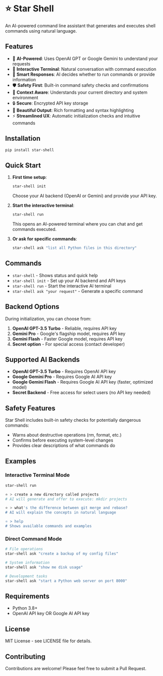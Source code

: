 # ⭐ Star Shell

An AI-powered command line assistant that generates and executes shell commands using natural language.

## Features

- 🤖 **AI-Powered**: Uses OpenAI GPT or Google Gemini to understand your requests
- 💬 **Interactive Terminal**: Natural conversation with command execution
- 🧠 **Smart Responses**: AI decides whether to run commands or provide information
- 🛡️ **Safety First**: Built-in command safety checks and confirmations
- 🎯 **Context Aware**: Understands your current directory and system environment
- 🔒 **Secure**: Encrypted API key storage
- 🎨 **Beautiful Output**: Rich formatting and syntax highlighting
- ⚡ **Streamlined UX**: Automatic initialization checks and intuitive commands

## Installation

```bash
pip install star-shell
```

## Quick Start

1. **First time setup**:
   ```bash
   star-shell init
   ```
   Choose your AI backend (OpenAI or Gemini) and provide your API key.

2. **Start the interactive terminal**:
   ```bash
   star-shell run
   ```
   This opens an AI-powered terminal where you can chat and get commands executed.

3. **Or ask for specific commands**:
   ```bash
   star-shell ask "list all Python files in this directory"
   ```

## Commands

- `star-shell` - Shows status and quick help
- `star-shell init` - Set up your AI backend and API keys  
- `star-shell run` - Start the interactive AI terminal
- `star-shell ask "your request"` - Generate a specific command

## Backend Options

During initialization, you can choose from:
1. **OpenAI GPT-3.5 Turbo** - Reliable, requires API key
2. **Gemini Pro** - Google's flagship model, requires API key  
3. **Gemini Flash** - Faster Google model, requires API key
4. **Secret option** - For special access (contact developer)

## Supported AI Backends

- **OpenAI GPT-3.5 Turbo** - Requires OpenAI API key
- **Google Gemini Pro** - Requires Google AI API key
- **Google Gemini Flash** - Requires Google AI API key (faster, optimized model)
- **Secret Backend** - Free access for select users (no API key needed)

## Safety Features

Star Shell includes built-in safety checks for potentially dangerous commands:
- Warns about destructive operations (rm, format, etc.)
- Confirms before executing system-level changes
- Provides clear descriptions of what commands do

## Examples

### Interactive Terminal Mode
```bash
star-shell run

⭐ > create a new directory called projects
# AI will generate and offer to execute: mkdir projects

⭐ > what's the difference between git merge and rebase?
# AI will explain the concepts in natural language

⭐ > help
# Shows available commands and examples
```

### Direct Command Mode
```bash
# File operations
star-shell ask "create a backup of my config files"

# System information  
star-shell ask "show me disk usage"

# Development tasks
star-shell ask "start a Python web server on port 8000"
```

## Requirements

- Python 3.8+
- OpenAI API key OR Google AI API key

## License

MIT License - see LICENSE file for details.

## Contributing

Contributions are welcome! Please feel free to submit a Pull Request.